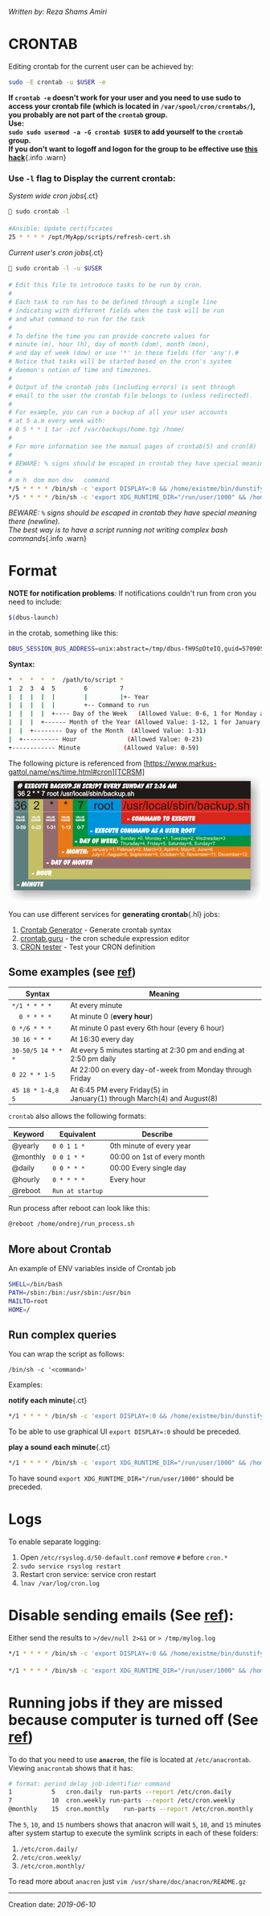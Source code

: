 _Written by: Reza Shams Amiri_

# CRONTAB

Editing crontab for the current user can be achieved by:

``` sh
sudo -E crontab -u $USER -e
```
**If `crontab -e` doesn't work for your user and you need to use sudo to access your crontab file (which is located in `/var/spool/cron/crontabs/`), you probably are not part of the `crontab` group.<br>Use:<br> `sudo sudo usermod -a -G crontab $USER` to add yourself to the `crontab` group.<br>If you don't want to logoff and logon for the group to be effective use [this hack][SRALUSGAWLOSU]**{.info .warn}

### Use `-l` flag to Display the current crontab:
_System wide cron jobs_{.ct}
``` sh
 sudo crontab -l

#Ansible: Update certificates
25 * * * * /opt/MyApp/scripts/refresh-cert.sh
```
_Current user's cron jobs_{.ct}
``` sh
 sudo crontab -l -u $USER

# Edit this file to introduce tasks to be run by cron.
# 
# Each task to run has to be defined through a single line
# indicating with different fields when the task will be run
# and what command to run for the task
# 
# To define the time you can provide concrete values for
# minute (m), hour (h), day of month (dom), month (mon),
# and day of week (dow) or use '*' in these fields (for 'any').# 
# Notice that tasks will be started based on the cron's system
# daemon's notion of time and timezones.
# 
# Output of the crontab jobs (including errors) is sent through
# email to the user the crontab file belongs to (unless redirected).
# 
# For example, you can run a backup of all your user accounts
# at 5 a.m every week with:
# 0 5 * * 1 tar -zcf /var/backups/home.tgz /home/
# 
# For more information see the manual pages of crontab(5) and cron(8)
# 
# BEWARE: % signs should be escaped in crontab they have special meaning here (newline)
#
# m h  dom mon dow   command
*/5 * * * * /bin/sh -c 'export DISPLAY=:0 && /home/existme/bin/dunstify -p "Run each five minutes" "$(date +\%H:\%M)" -i "done-38"' >/tmp/crontab.log 2>&1
*/5 * * * * /bin/sh -c 'export XDG_RUNTIME_DIR="/run/user/1000" && /home/existme/bin/,ding' > /tmp/crontab.log 2>&1
```
_BEWARE: `%` signs should be escaped in crontab they have special meaning there (newline).<br>The best way is to have a script running not writing complex bash commands_{.info .warn}
# Format

**NOTE for notification problems**:
If notifications couldn't run from cron you need to include:
``` sh
$(dbus-launch)
```
in the crotab, something like this:
``` sh
DBUS_SESSION_BUS_ADDRESS=unix:abstract=/tmp/dbus-fH9SpDteIQ,guid=5709052da70a0b733220b72b5d03590
```

**Syntax:**
``` sh
*  *  *  *  *  /path/to/script *
1  2  3  4  5        6         7
|  |  |  |  |        |         |+- Year
|  |  |  |  |        +-- Command to run
|  |  |  |  +---- Day of the Week   (Allowed Value: 0-6, 1 for Monday and so on)
|  |  |  +------ Month of the Year (Allowed Value: 1-12, 1 for January and so on)
|  |  +-------- Day of the Month  (Allowed Value: 1-31)
|  +---------- Hour              (Allowed Value: 0-23)
+------------ Minute            (Allowed Value: 0-59)
```
The following picture is referenced from [https://www.markus-gattol.name/ws/time.html#cron][TCRSM] 
![cron_schedule_a_command_format.png](/img/unix/cron_schedule_a_command_format.png)

You can use different services for **generating crontab**{.hl} jobs:
1. [Crontab Generator][CGGCS]  - Generate crontab syntax
2. [crontab.guru][CGTCSEE]  - the cron schedule expression editor
3. [CRON tester][CTTYCD] - Test your CRON definition

## Some examples (see [ref][2UCETSCILBWHO])
| Syntax | Meaning |
| ------ | ------- |
| `*/1 * * * *` | At every minute |
| `  0 * * * *` | At minute 0 (**every hour**) |
| `0 */6 * * *` | At minute 0 past every 6th hour (every 6 hour) |
| `30 16 * * *` | At 16:30 every day |
| `30-50/5 14 * * *` | At every 5 minutes starting at 2:30 pm and ending at 2:50 pm daily |
| `0 22 * * 1-5` | At 22:00 on every day-of-week from Monday through Friday |
| `45 18 * 1-4,8 5` | At 6:45 PM every Friday(5) in <br> January(1) through March(4) and August(8) |

`crontab` also allows the following formats:

| Keyword | Equivalent | Describe |
| ------- | ---------- | -------- |
| @yearly  | `0 0 1 1 *` | 0th minute of every year |
| @monthly | `0 0 1 * *` | 00:00 on 1st of every month |
| @daily   | `0 0 * * *` | 00:00 Every single day |
| @hourly  | `0 * * * *` | Every hour |
| @reboot  | `Run at startup` ||

Run process after reboot can look like this:
``` sh
@reboot /home/ondrej/run_process.sh
```
## More about Crontab
An example of ENV variables inside of Crontab job
``` sh
SHELL=/bin/bash
PATH=/sbin:/bin:/usr/sbin:/usr/bin
MAILTO=root
HOME=/
```
## Run complex queries

You can wrap the script as follows:

```
/bin/sh -c '<command>'
```

Examples:

**notify each minute**{.ct}

``` sh
*/1 * * * * /bin/sh -c 'export DISPLAY=:0 && /home/existme/bin/dunstify -p "Runs each minutes" "... $(date)" -i "done-38"'
```

To be able to use graphical UI `export DISPLAY=:0` should be preceded.

**play a sound each minute**{.ct}

``` sh
*/1 * * * * /bin/sh -c 'export XDG_RUNTIME_DIR="/run/user/1000" && /home/existme/bin/,ding'
```

To have sound `export XDG_RUNTIME_DIR="/run/user/1000"` should be preceded.

# Logs

To enable separate logging:

1. Open `/etc/rsyslog.d/50-default.conf` remove `#` before `cron.*`
2. `sudo service rsyslog restart`
3. Restart cron service: service cron restart
4. `lnav /var/log/cron.log`

# Disable sending emails (See [ref][DTMABCCOALOULSN]):

Either send the results to `>/dev/null 2>&1` or `> /tmp/mylog.log`

``` sh
*/1 * * * * /bin/sh -c 'export DISPLAY=:0 && /home/existme/bin/dunstify -p "Run each five minutes" "... $(date)" -i "done-38"' >/dev/null 2>&1

*/1 * * * * /bin/sh -c 'export XDG_RUNTIME_DIR="/run/user/1000" && /home/existme/bin/,ding' > /tmp/crontab.log
```
# Running jobs if they are missed because computer is turned off (See [ref][LJSUCWWHWCISDTTSF])
To do that you need to use **`anacron`**, the file is located at `/etc/anacrontab`. Viewing `anacrontab` shows that it has:
``` sh
# format: period delay job-identifier command
1	        5	cron.daily	run-parts --report /etc/cron.daily
7	        10	cron.weekly	run-parts --report /etc/cron.weekly
@monthly	15	cron.monthly	run-parts --report /etc/cron.monthly
```
The `5`, `10`, and `15` numbers shows that anacron will wait `5`, `10`, and `15` minutes after system startup to execute the symlink scripts in each of these folders:
1. `/etc/cron.daily/`
1. `/etc/cron.weekly/`
1. `/etc/cron.monthly/`

To read more about `anacron` just `vim /usr/share/doc/anacron/README.gz`
- - -

Creation date: _2019-06-10_

[CGGCS]: https://crontab-generator.org/
[DTMABCCOALOULSN]: https://www.cyberciti.biz/faq/disable-the-mail-alert-by-crontab-command/
[CGTCSEE]: https://crontab.guru
[CTTYCD]: http://cron.schlitt.info/index.php
[LJSUCWWHWCISDTTSF]: https://serverfault.com/a/52338/447489
[SRALUSGAWLOSU]: https://superuser.com/a/345051/285113
[2UCETSCILBWHO]: https://best-web-hosting.org/linux-crontab-examples/
[TCRSM]: https://www.markus-gattol.name/ws/time.html#cron